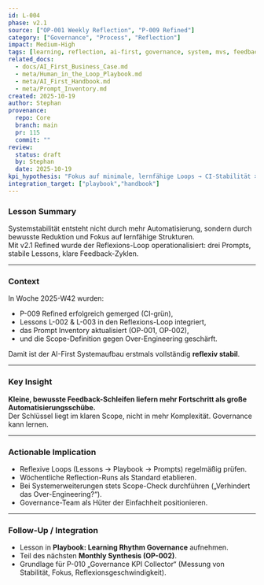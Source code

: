 ```yaml
---
id: L-004
phase: v2.1
source: ["OP-001 Weekly Reflection", "P-009 Refined"]
category: ["Governance", "Process", "Reflection"]
impact: Medium-High
tags: [learning, reflection, ai-first, governance, system, mvs, feedback-loop, focus]
related_docs:
  - docs/AI_First_Business_Case.md
  - meta/Human_in_the_Loop_Playbook.md
  - meta/AI_First_Handbook.md
  - meta/Prompt_Inventory.md
created: 2025-10-19
author: Stephan
provenance:
  repo: Core
  branch: main
  pr: 115
  commit: ""
review:
  status: draft
  by: Stephan
  date: 2025-10-19
kpi_hypothesis: "Fokus auf minimale, lernfähige Loops → CI-Stabilität >95 %, Reflexionszyklen <1 Tag."
integration_target: ["playbook","handbook"]
---
```


### Lesson Summary
Systemstabilität entsteht nicht durch mehr Automatisierung, sondern durch bewusste Reduktion und Fokus auf lernfähige Strukturen.  
Mit v2.1 Refined wurde der Reflexions-Loop operationalisiert: drei Prompts, stabile Lessons, klare Feedback-Zyklen.

---

### Context
In Woche 2025-W42 wurden:
- P-009 Refined erfolgreich gemerged (CI-grün),
- Lessons L-002 & L-003 in den Reflexions-Loop integriert,
- das Prompt Inventory aktualisiert (OP-001, OP-002),
- und die Scope-Definition gegen Over-Engineering geschärft.

Damit ist der AI-First Systemaufbau erstmals vollständig **reflexiv stabil**.

---

### Key Insight
**Kleine, bewusste Feedback-Schleifen liefern mehr Fortschritt als große Automatisierungsschübe.**  
Der Schlüssel liegt im klaren Scope, nicht in mehr Komplexität. Governance kann lernen.

---

### Actionable Implication
- Reflexive Loops (Lessons → Playbook → Prompts) regelmäßig prüfen.  
- Wöchentliche Reflection-Runs als Standard etablieren.  
- Bei Systemerweiterungen stets Scope-Check durchführen („Verhindert das Over-Engineering?“).  
- Governance-Team als Hüter der Einfachheit positionieren.

---

### Follow-Up / Integration
- Lesson in **Playbook: Learning Rhythm Governance** aufnehmen.  
- Teil des nächsten **Monthly Synthesis (OP-002)**.  
- Grundlage für P-010 „Governance KPI Collector“ (Messung von Stabilität, Fokus, Reflexionsgeschwindigkeit).
